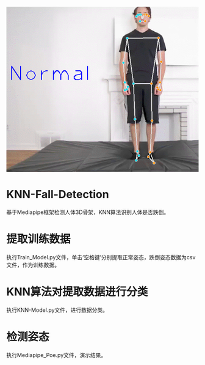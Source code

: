 ![image](https://github.com/Code-Deer/KNN-Fall-Detection/blob/main/result.gif)
# KNN-Fall-Detection
基于Mediapipe框架检测人体3D骨架，KNN算法识别人体是否跌倒。
# 提取训练数据
执行Train_Model.py文件，单击‘空格键’分别提取正常姿态，跌倒姿态数据为csv文件，作为训练数据。
# KNN算法对提取数据进行分类
执行KNN-Model.py文件，进行数据分类。
# 检测姿态
执行Mediapipe_Poe.py文件，演示结果。
